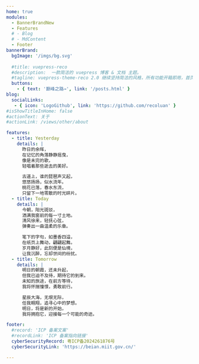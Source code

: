 ```yaml
---
home: true
modules:
  - BannerBrandNew
  - Features
  # - Blog
  # - MdContent
  - Footer
bannerBrand:
  bgImage: '/imgs/bg.svg'
  
  #title: vuepress-reco
  #description:  一款简洁的 vuepress 博客 & 文档 主题。
  #tagline: vuepress-theme-reco 2.0 继续坚持简洁的风格，所有功能开箱即用，首页模块化组装，使用 tailwindcss 书写样式，将 Vite 作为默认编译器。你只需要负责内容创作，其他请交给我。
  buttons:
    - { text: '巅峰之路→', link: '/posts.html' }
blog:
  socialLinks:
   - { icon: 'LogoGithub', link: 'https://github.com/recoluan' }
#isShowTitleInHome: false
#actionText: 关于
#actionLink: /views/other/about

features:  
  - title: Yesterday  
    details: |  
      昨日的余晖，
      在记忆的角落静静摇曳，
      像是未完的歌，
      轻唱着那些逝去的美好。

      古道上，谁的琵琶声又起，
      悠悠扬扬，似水流年。
      桃花已落，春水东流，
      只留下一地零散的时光碎片。 
  - title: Today  
    details: |  
      今朝，阳光斑驳，
      洒满我窗前的每一寸土地。
      清风徐来，轻抚心弦，
      弹奏出一曲温柔的乐章。

      笔下的字句，如墨香四溢，
      在纸页上舞动，翩翩起舞。
      岁月静好，此刻便是仙境，
      让我沉醉，忘却世间的纷扰。
  - title: Tomorrow  
    details: |  
      明日的朝霞，还未升起，
      但我已迫不及待，期待它的到来。
      未知的旅途，在前方等待，
      我将怀揣憧憬，勇敢前行。

      星辰大海，无垠无际，
      任我翱翔，追寻心中的梦想。
      明日，将是新的开始，
      我将拥抱它，迎接每一个可能的奇迹。

footer:
  #record: 'ICP 备案文案'
  #recordLink: 'ICP 备案指向链接'
  cyberSecurityRecord: 粤ICP备2024261876号
  cyberSecurityLink: 'https://beian.miit.gov.cn/'

---
```

<meta name="viewport" content="width=device-width, initial-scale=1.0">


<style>
.banner-brand__wrapper .banner-brand__content .btn-group .xicon-container {
    margin-bottom: -30rem;
    height: 2.5rem;
    cursor: pointer;
    border-radius: 0.5rem;
    background-color: rgb(58 166 117 / 0.9);
    padding-left: 1rem;
    padding-right: 1rem;
    vertical-align: middle;
    font-weight: 600;
    line-height: 1;
    --tw-text-opacity: 1;
    color: rgb(255 255 255 / var(--tw-text-opacity));
}

/* 媒体查询：调整按钮在不同屏幕尺寸上的样式 */
@media (max-width: 1280px) {
  .banner-brand__wrapper .banner-brand__content {
    margin-top: 1rem;
    box-sizing: border-box;
    display: block;
    padding-left: 1.5rem;
    padding-right: 1.5rem;
    margin-left: 2rem;
  }
  .banner-brand__wrapper .banner-brand__content .btn-group .xicon-container .xicon-content {
    font-size: 25px!important;
    margin-top: 1rem;
    height: 2.5rem; 
  }
}

@media (max-width: 1024px) and (max-height: 1366px){
  .banner-brand__wrapper {
    height: 54vh;
  }
  .banner-brand__wrapper .banner-brand__content {
    margin-top: 2rem;
    box-sizing: border-box;
    display: block;
    padding-left: 1.5rem;
    padding-right: 1.5rem;
  }
  .banner-brand__wrapper .banner-brand__content .btn-group .xicon-container .xicon-content {
    font-size: 30px!important; 
    margin-top: 0.5rem;
    height: 2.5rem;    
  }
}

@media (max-width: 1024px) and (max-height: 600px){
  .banner-brand__wrapper {
    height: 100vh;
  }
  .banner-brand__wrapper .banner-brand__content {
    margin-top: -3rem;
    box-sizing: border-box;
    display: block;
    padding-left: 1.5rem;
    padding-right: 1.5rem;
  }
  .banner-brand__wrapper .banner-brand__content .btn-group .xicon-container .xicon-content {
    font-size: 25px!important; 
    margin-top: 0.5rem;
    height: 2.5rem;     
  }
}

@media (max-width: 768px) {
  .banner-brand__wrapper {
    margin-top: -5rem;
  }
  .banner-brand__wrapper .banner-brand__content {
    margin-top: -2rem;
    box-sizing: border-box;
    display: block;
    padding-left: 1.5rem;
    padding-right: 1.5rem;
  }
  .banner-brand__wrapper .banner-brand__content .btn-group {
    margin-top: 0rem;
    list-style-type: none;
    padding-left: 0px;
    text-align: left;
  }
  .banner-brand__wrapper .banner-brand__content .btn-group .xicon-container .xicon-content {
    font-size: 28px!important;      
  }
}

@media (max-width: 540px){
  .banner-brand__wrapper {
    margin-top: -2rem;
  }
  .banner-brand__wrapper .banner-brand__content {
    margin-top: -7rem;
    box-sizing: border-box;
    display: block;
    padding-left: 0.5rem;
    padding-right: 1.5rem;
  }
  .banner-brand__wrapper .banner-brand__content .btn-group {
    margin-top: 0rem;
    list-style-type: none;
    padding-left: 0px;
    text-align: left;
  }
  .banner-brand__wrapper .banner-brand__content .btn-group .xicon-container .xicon-content {
    font-size: 16px!important;
    margin-top: 0.5rem;
    height: 1.5rem;    
  }
  .footer-wrapper .cyber-security {
    margin-top: 0px;
    margin-bottom: 0px;
    display: flex;
    align-items: center;
    justify-content: flex-start;
    padding-left: 0rem;
    padding-right: 0rem;
    text-align: left;
  }
}

@media (max-width: 480px) {
  .banner-brand__wrapper {
    margin-top: -4rem;
  }
  .banner-brand__wrapper .banner-brand__content {
    margin-top: 8rem;
    box-sizing: border-box;
    display: block;
    padding-left: 1.5rem;
    padding-right: 1.5rem;
  }
  .banner-brand__wrapper .banner-brand__content .btn-group .xicon-container .xicon-content {
    font-size: 16px!important;    
  }
  .footer-wrapper .cyber-security {
    margin-top: 0px;
    margin-bottom: 0px;
    display: flex;
    align-items: center;
    justify-content: flex-start;
    padding-left: 0rem;
    padding-right: 0rem;
    text-align: left;
  }
}

@media (max-width: 480px) and (max-height: 850px){
  .banner-brand__wrapper {
    margin-top: -4rem;
  }
  .banner-brand__wrapper .banner-brand__content {
    margin-top: -5rem;
    box-sizing: border-box;
    display: block;
    padding-left: 0.5rem;
    padding-right: 1.5rem;
  }
  .banner-brand__wrapper .banner-brand__content .btn-group .xicon-container .xicon-content {
    font-size: 16px!important;    
  }
  .footer-wrapper .cyber-security {
    margin-top: 0px;
    margin-bottom: 0px;
    display: flex;
    align-items: center;
    justify-content: flex-start;
    padding-left: 0rem;
    padding-right: 0rem;
    text-align: left;
  }
}

@media (max-width: 480px) and (max-height: 740px){
  .banner-brand__wrapper {
    margin-top: -4rem;
  }
  .banner-brand__wrapper .banner-brand__content {
    margin-top: -7rem;
    box-sizing: border-box;
    display: block;
    padding-left: 0.5rem;
    padding-right: 1.5rem;
  }
  .banner-brand__wrapper .banner-brand__content .btn-group .xicon-container {
    margin-bottom: -22rem;
    height: 2rem;
    cursor: pointer;
    border-radius: 0.5rem;
    background-color: rgb(58 166 117 / 0.9);
    padding-left: 1rem;
    padding-right: 1rem;
    vertical-align: middle;
    font-weight: 600;
    line-height: 1;
    --tw-text-opacity: 1;
    color: rgb(255 255 255 / var(--tw-text-opacity));
  }
  .banner-brand__wrapper .banner-brand__content .btn-group .xicon-container .xicon-content {
    font-size: 16px!important;    
  }
  .footer-wrapper .cyber-security {
    margin-top: 0px;
    margin-bottom: 0px;
    display: flex;
    align-items: center;
    justify-content: flex-start;
    padding-left: 0rem;
    padding-right: 0rem;
    text-align: left;
  }
}

@media (max-width: 280px) {
  .banner-brand__wrapper {
    margin-top: -2rem;
  }
  .banner-brand__wrapper .banner-brand__content {
    margin-top: -9rem;
    box-sizing: border-box;
    display: block;
    padding-left: 0.5rem;
    padding-right: 1.5rem;
  }
  .banner-brand__wrapper .banner-brand__content .btn-group .xicon-container .xicon-content {
    font-size: 14px!important;    
  }
  .footer-wrapper .cyber-security {
    margin-top: 0px;
    margin-bottom: 0px;
    display: flex;
    align-items: center;
    justify-content: flex-start;
    padding-left: 0rem;
    padding-right: 0rem;
    text-align: left;
  }
}

</style>


